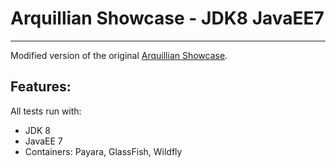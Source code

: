 # Arquillian Showcase - JDK8 JavaEE7

---

Modified version of the original [Arquillian Showcase](https://github.com/arquillian/arquillian-showcase).

## Features:

All tests run with:

* JDK 8
* JavaEE 7
* Containers: Payara, GlassFish, Wildfly
